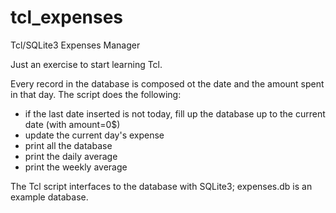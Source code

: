 tcl_expenses
============

Tcl/SQLite3 Expenses Manager

Just an exercise to start learning Tcl. 

Every record in the database is composed ot the date and the amount spent in that day. The script does the following:
- if the last date inserted is not today, fill up the database up to the current date (with amount=0$)
- update the current day's expense
- print all the database
- print the daily average
- print the weekly average

The Tcl script interfaces to the database with SQLite3; expenses.db is an example database.
